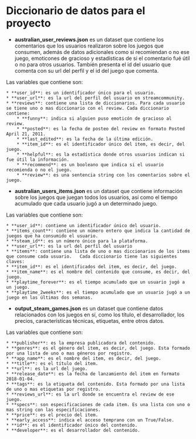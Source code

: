 # Diccionario de datos para el proyecto

* **australian_user_reviews.json** es un dataset que contiene los comentarios que los usuarios realizaron sobre los juegos que consumen, además de datos adicionales como si recomiendan o no ese juego, emoticones de gracioso y estadísticas de si el comentario fué útil o no para otros usuarios. También presenta el id del usuario que comenta con su url del perfil y el id del juego que comenta.

Las variables que contiene son:

    * **user_id**: es un identificador único para el usuario.  
    * **user_url**: es la url del perfil del usuario en streamcommunity.  
    * **reviews**: contiene una lista de diccionarios. Para cada usuario se tiene uno o mas diccionario con el review. Cada diccionario contiene:  
        * **funny**: indica si alguien puso emoticón de gracioso al review.  
        * **posted**: es la fecha de posteo del review en formato Posted April 21, 2011.  
        * **last_edited**: es la fecha de la última edición.  
        * **item_id**: es el identificador único del item, es decir, del juego.  
        * **helpful**: es la estadística donde otros usuarios indican si fue útil la información.  
        * **recommend**: es un booleano que indica si el usuario recomienda o no el juego.  
        * **review**: es una sentencia string con los comentarios sobre el juego.  

* **australian_users_items.json** es un dataset que contiene información sobre los juegos que juegan todos los usuarios, así como el tiempo acumulado que cada usuario jugó a un determinado juego.

Las variables que contiene son:  

    * **user_id**: contiene un identificador único del usuario.  
    * **items_count**: contiene un número entero que indica la cantidad de juegos que ha consumido el usuario.  
    * **steam_id**: es un número único para la plataforma.  
    * **user_url**: es la url del perfil del usuario  
    * **items**: contiene una lista de uno o mas diccionarios de los items que consume cada usuario.   Cada diccionario tiene las siguientes claves:  
    * **item_id**: es el identificados del item, es decir, del juego.  
    * **item_name**: es el nombre del contenido que consume, es decir, del juego.  
    * **playtime_forever**: es el tiempo acumulado que un usuario jugó a un juego.  
    * **playtime_2weeks**: es el tiempo acumulado que un usuario jugó a un juego en las últimas dos semanas.  

* **output_steam_games.json** es un dataset que contiene datos relacionados con los juegos en sí, como los título, el desarrollador, los precios, características técnicas, etiquetas, entre otros datos.

Las variables que contiene son:  

    * **publisher**: es la empresa publicadora del contenido.  
    * **genres**: es el género del item, es decir, del juego. Esta formado por una lista de uno o mas géneros por registro.  
    * **app_name**: es el nombre del item, es decir, del juego.  
    * **title**: es el título del item.  
    * **url**: es la url del juego.  
    * **release_date**: es la fecha de lanzamiento del item en formato 2018-01-04.  
    * **tags**: es la etiqueta del contenido. Esta formado por una lista de uno o mas etiquetas por registro.  
    * **reviews_url**: es la url donde se encuentra el review de ese juego.  
    * **specs**: son especificaciones de cada item. Es una lista con uno o mas string con las especificaciones.  
    * **price**: es el precio del item.  
    * **early_access**: indica el acceso temprano con un True/False.  
    * **id**: es el identificador único del contenido.  
    * **developer**: es el desarrollador del contenido.